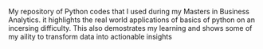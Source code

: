 My repository of Python codes that I used during my Masters in Business Analytics.
it highlights the real world applications of basics of python on an incersing difficulty.
This also demostrates my learning and shows some of my aility to transform data into actionable insights
